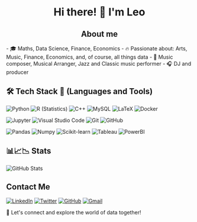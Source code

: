 <div align="center">
  <h1>Hi there! 👋 I'm Leo</h1>
</div>
<div align="center">
<h2>About me</h2> 
</div>
- 🎓 Maths, Data Science, Finance, Economics
- 🔥 Passionate about: Arts, Music, Finance, Economics, and, of course, all things data
- 🎵 Music composer, Musical Arranger, Jazz and Classic music performer
- 🎧 DJ and producer

## 🛠 Tech Stack 💼 (Languages and Tools)
![Python](https://img.shields.io/badge/-Python-05122A?style=flat&logo=python)
![R (Statistics)](https://img.shields.io/badge/-R-05122A?style=flat&logo=R&logoColor=276DC3)
![C++](https://img.shields.io/badge/-C++-05122A?style=flat&logo=C%2B%2B&logoColor=00599C)
![MySQL](https://img.shields.io/badge/MySQL-4479A1?style=flat-square&logo=MySQL&logoColor=white)
![LaTeX](https://img.shields.io/badge/LaTeX-008080?style=flat-square&logo=LaTeX&logoColor=white)
![Docker](https://img.shields.io/badge/Docker-2496ED?style=flat-square&logo=Docker&logoColor=white)

![Jupyter](https://img.shields.io/badge/Jupyter-F37626?style=flat-square&logo=Jupyter&logoColor=white)
![Visual Studio Code](https://img.shields.io/badge/-Visual%20Studio%20Code-05122A?style=flat&logo=visual-studio-code&logoColor=007ACC)
![Git](https://img.shields.io/badge/-Git-05122A?style=flat&logo=git)
![GitHub](https://img.shields.io/badge/-GitHub-05122A?style=flat&logo=github)

![Pandas](https://img.shields.io/badge/Pandas-150458?style=flat-square&logo=pandas&logoColor=white)
![Numpy](https://img.shields.io/badge/Numpy-013243?style=flat-square&logo=Numpy&logoColor=white)
![Scikit-learn](https://img.shields.io/badge/ScikitLearn-F7931E?style=flat-square&logo=Scikit-learn&logoColor=white)
![Tableau](https://img.shields.io/badge/Tableau-E97627?style=flat-square&logo=Tableau&logoColor=white)
![PowerBI](https://img.shields.io/badge/PowerBI-F2C811?style=flat-square&logo=PowerBI&logoColor=white)

## 📊📈📉 Stats
![GitHub Stats](https://github-readme-stats.vercel.app/api?username=leocortes85&show_icons=true&theme=radical)

## Contact Me

[![LinkedIn](https://img.shields.io/badge/linkedin-%231DA1F2.svg?style=for-the-badge&logo=linkedin&logoColor=white)](https://www.linkedin.com/in/leonardo-cort%C3%A9s-zambrano-13522295/)
[![Twitter](https://img.shields.io/badge/twitter-%2300acee.svg?color=1DA1F2&style=for-the-badge&logo=twitter&logoColor=white)](https://twitter.com/leocortesz)
[![GitHub](https://img.shields.io/badge/github-%2300acee.svg?color=181717&style=for-the-badge&logo=github&logoColor=white)](https://github.com/pingcap/leocortes85/)
[![Gmail](https://img.shields.io/badge/gmail-%2300acee.svg?color=EA4335&style=for-the-badge&logo=gmail&logoColor=white)](mailto:gleonardo.cortes@gmail.com)

🌟 Let's connect and explore the world of data together!

